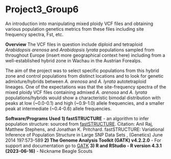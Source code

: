# Project3_Group6
An introduction into manipulating mixed ploidy VCF files and obtaining various population genetics metrics from these files including site frequency spectra, Fst, etc.

**Overview**
The VCF files in question include diploid and tetraploid *Arabidopsis arenosa* and *Arabidopsis lyrata* populations sampled from throughout Europe (insert more geographical context here) including from a well-established hybrid zone in Wachau in the Austrian Forealps. 

The aim of the project was to select specific populations from this hybrid zone and control populations from distinct locations and to look for genetic admixture/hybrids between *A. arenosa* and *A. lyrata* autotetraploid lineages. One of the expectations was that the site-frequency spectra of the mixed ploidy VCF files containing admixed *A. arenosa* and *A. lyrata* populations/hybrids would show a characteristic bimodal distribution with peaks at low (~0.0-0.1) and high (~0.9-1.0) allele frequencies, and a smaller peak at intermediate (~0.4-0.6) allele frequencies. 

**Software/Programs Used**
**1) fastSTRUCTURE** - an algorithm to infer population structure: sourced from [fastSTRUCTURE](https://rajanil.github.io/fastStructure/). 
Citation: Anil Raj, Matthew Stephens, and Jonathan K. Pritchard. fastSTRUCTURE: Variational Inference of Population Structure in Large SNP Data Sets , (Genetics) June 2014 197:573-589
**2) The Genome Analysis Toolkit (GATK) v4.2.2.0** - For support and documentation go to [GATK](https://software.broadinstitute.org/gatk/) 
**3) R and RStudio - R version 4.3.1 (2023-06-16)** - Nickname Beagle Scouts 


